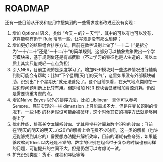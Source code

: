 # ROADMAP

还有一些目前从开发和应用中搜集到的一些需求或者改进还没有实现：

1. 增加 Optional 语义，类似 “今天 ~ 的? ~ 天气”，其中的可以有也可以没有，这样能够有助于 Rule 精简一些，让写规则没有那么琐碎；
2. 增加更好的结果组合排序方法，目前在数字识别上做了“一十二十”是拆分为“一十/二十”还是“一十二/十”的简单规则，这部分可以抽象抽象做出一个学习模块来，基于规则做还是有点费脑（不过学习的特征也是人生造的，所以本质上其实只能减轻一点点负担）；
3. 引入NER，目前主流的是深度学习了。增加NER模块对一些边界情况进行辅助判别可能会有帮助：比如“下个星期[天门]的天气”，这里如果没有外部模块辅助，识别出“下个星期天”就无法避免了。这个目前来看，在天气地点类的在一些边界问题判断上比较有用。但是增加 NER 模块会显著增加资源消耗，仍然是需要慎重考虑的点。
4. 增加Naive Bayes 以外的排序方法，比如 Liblinear，具体可以参考 Sempre。目前实现的一些 dimension 上可能需求不大，但是在变长识别的情况下，一些 NB 的朴素假设可能会被破坏，这个时候其它的排序方法就能够用得上了
5. 优化性能，提高长文本解析效率，尤其是提升时间和数字识别的效率：目前在“明天的明天的明天...(x20)”的解析上会花费不少时间，这一类的解析（也许还能够找到其它的）需要想办法提升解析效率，目前的消耗有些夸张，如果能够收缩到10ms 以内还是不错的。数字的识别在组合过于复杂的时候也有同样的问题，可能提升的空间不大，但是仍然可以考虑试一试。
6. 扩充识别类型：货币、课程和年级等等
